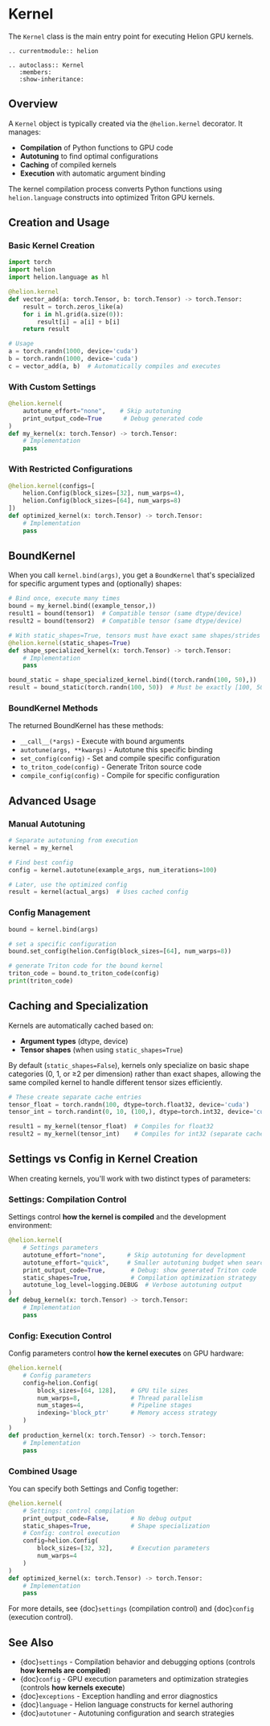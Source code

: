 # Kernel

The `Kernel` class is the main entry point for executing Helion GPU kernels.

```{eval-rst}
.. currentmodule:: helion

.. autoclass:: Kernel
   :members:
   :show-inheritance:
```

## Overview

A `Kernel` object is typically created via the `@helion.kernel` decorator. It manages:

- **Compilation** of Python functions to GPU code
- **Autotuning** to find optimal configurations
- **Caching** of compiled kernels
- **Execution** with automatic argument binding

The kernel compilation process converts Python functions using `helion.language` constructs into optimized Triton GPU kernels.

## Creation and Usage

### Basic Kernel Creation

```python
import torch
import helion
import helion.language as hl

@helion.kernel
def vector_add(a: torch.Tensor, b: torch.Tensor) -> torch.Tensor:
    result = torch.zeros_like(a)
    for i in hl.grid(a.size(0)):
        result[i] = a[i] + b[i]
    return result

# Usage
a = torch.randn(1000, device='cuda')
b = torch.randn(1000, device='cuda')
c = vector_add(a, b)  # Automatically compiles and executes
```

### With Custom Settings

```python
@helion.kernel(
    autotune_effort="none",    # Skip autotuning
    print_output_code=True      # Debug generated code
)
def my_kernel(x: torch.Tensor) -> torch.Tensor:
    # Implementation
    pass
```

### With Restricted Configurations

```python
@helion.kernel(configs=[
    helion.Config(block_sizes=[32], num_warps=4),
    helion.Config(block_sizes=[64], num_warps=8)
])
def optimized_kernel(x: torch.Tensor) -> torch.Tensor:
    # Implementation
    pass
```


## BoundKernel

When you call `kernel.bind(args)`, you get a `BoundKernel` that's specialized for specific argument types and (optionally) shapes:

```python
# Bind once, execute many times
bound = my_kernel.bind((example_tensor,))
result1 = bound(tensor1)  # Compatible tensor (same dtype/device)
result2 = bound(tensor2)  # Compatible tensor (same dtype/device)

# With static_shapes=True, tensors must have exact same shapes/strides
@helion.kernel(static_shapes=True)
def shape_specialized_kernel(x: torch.Tensor) -> torch.Tensor:
    # Implementation
    pass

bound_static = shape_specialized_kernel.bind((torch.randn(100, 50),))
result = bound_static(torch.randn(100, 50))  # Must be exactly [100, 50]
```

### BoundKernel Methods

The returned BoundKernel has these methods:

- `__call__(*args)` - Execute with bound arguments
- `autotune(args, **kwargs)` - Autotune this specific binding
- `set_config(config)` - Set and compile specific configuration
- `to_triton_code(config)` - Generate Triton source code
- `compile_config(config)` - Compile for specific configuration

## Advanced Usage

### Manual Autotuning

```python
# Separate autotuning from execution
kernel = my_kernel

# Find best config
config = kernel.autotune(example_args, num_iterations=100)

# Later, use the optimized config
result = kernel(actual_args)  # Uses cached config
```

### Config Management

```python
bound = kernel.bind(args)

# set a specific configuration
bound.set_config(helion.Config(block_sizes=[64], num_warps=8))

# generate Triton code for the bound kernel
triton_code = bound.to_triton_code(config)
print(triton_code)
```

## Caching and Specialization

Kernels are automatically cached based on:

- **Argument types** (dtype, device)
- **Tensor shapes** (when using `static_shapes=True`)

By default (`static_shapes=False`), kernels only specialize on basic shape categories (0, 1, or ≥2 per dimension) rather than exact shapes, allowing the same compiled kernel to handle different tensor sizes efficiently.

```python
# These create separate cache entries
tensor_float = torch.randn(100, dtype=torch.float32, device='cuda')
tensor_int = torch.randint(0, 10, (100,), dtype=torch.int32, device='cuda')

result1 = my_kernel(tensor_float)  # Compiles for float32
result2 = my_kernel(tensor_int)    # Compiles for int32 (separate cache)
```

## Settings vs Config in Kernel Creation

When creating kernels, you'll work with two distinct types of parameters:

### Settings: Compilation Control
Settings control **how the kernel is compiled** and the development environment:

```python
@helion.kernel(
    # Settings parameters
    autotune_effort="none",      # Skip autotuning for development
    autotune_effort="quick",     # Smaller autotuning budget when search is enabled
    print_output_code=True,       # Debug: show generated Triton code
    static_shapes=True,           # Compilation optimization strategy
    autotune_log_level=logging.DEBUG  # Verbose autotuning output
)
def debug_kernel(x: torch.Tensor) -> torch.Tensor:
    # Implementation
    pass
```

### Config: Execution Control
Config parameters control **how the kernel executes** on GPU hardware:

```python
@helion.kernel(
    # Config parameters
    config=helion.Config(
        block_sizes=[64, 128],    # GPU tile sizes
        num_warps=8,              # Thread parallelism
        num_stages=4,             # Pipeline stages
        indexing='block_ptr'      # Memory access strategy
    )
)
def production_kernel(x: torch.Tensor) -> torch.Tensor:
    # Implementation
    pass
```

### Combined Usage
You can specify both Settings and Config together:

```python
@helion.kernel(
    # Settings: control compilation
    print_output_code=False,      # No debug output
    static_shapes=True,           # Shape specialization
    # Config: control execution
    config=helion.Config(
        block_sizes=[32, 32],     # Execution parameters
        num_warps=4
    )
)
def optimized_kernel(x: torch.Tensor) -> torch.Tensor:
    # Implementation
    pass
```

For more details, see {doc}`settings` (compilation control) and {doc}`config` (execution control).

## See Also

- {doc}`settings` - Compilation behavior and debugging options (controls **how kernels are compiled**)
- {doc}`config` - GPU execution parameters and optimization strategies (controls **how kernels execute**)
- {doc}`exceptions` - Exception handling and error diagnostics
- {doc}`language` - Helion language constructs for kernel authoring
- {doc}`autotuner` - Autotuning configuration and search strategies
